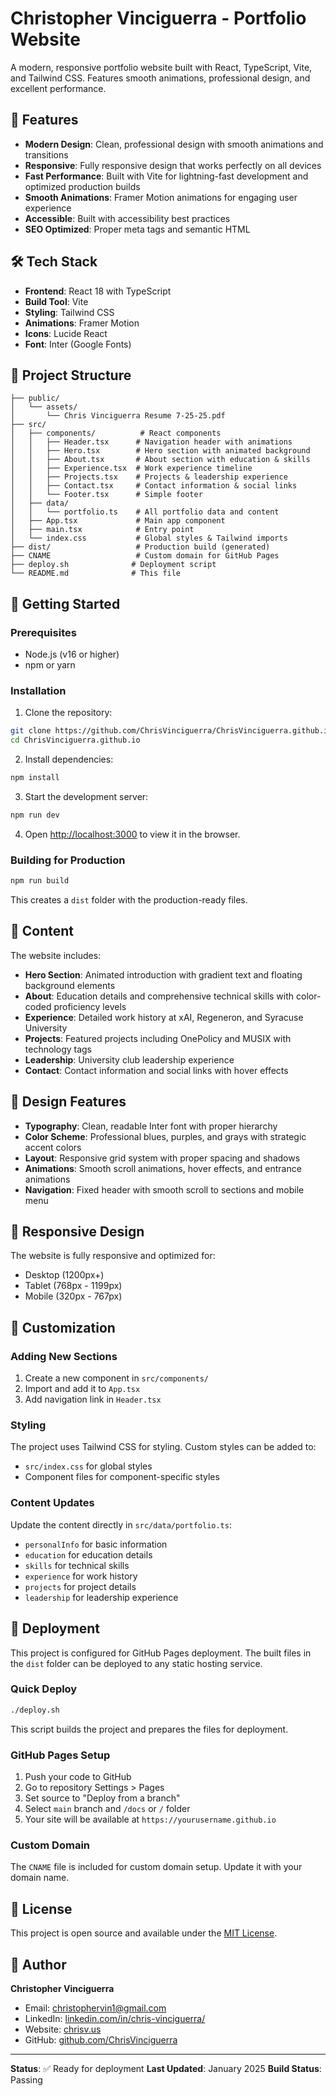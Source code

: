 # Christopher Vinciguerra - Portfolio Website

A modern, responsive portfolio website built with React, TypeScript, Vite, and Tailwind CSS. Features smooth animations, professional design, and excellent performance.

## 🚀 Features

- **Modern Design**: Clean, professional design with smooth animations and transitions
- **Responsive**: Fully responsive design that works perfectly on all devices
- **Fast Performance**: Built with Vite for lightning-fast development and optimized production builds
- **Smooth Animations**: Framer Motion animations for engaging user experience
- **Accessible**: Built with accessibility best practices
- **SEO Optimized**: Proper meta tags and semantic HTML

## 🛠️ Tech Stack

- **Frontend**: React 18 with TypeScript
- **Build Tool**: Vite
- **Styling**: Tailwind CSS
- **Animations**: Framer Motion
- **Icons**: Lucide React
- **Font**: Inter (Google Fonts)

## 📁 Project Structure

```
├── public/
│   └── assets/
│       └── Chris Vinciguerra Resume 7-25-25.pdf
├── src/
│   ├── components/          # React components
│   │   ├── Header.tsx      # Navigation header with animations
│   │   ├── Hero.tsx        # Hero section with animated background
│   │   ├── About.tsx       # About section with education & skills
│   │   ├── Experience.tsx  # Work experience timeline
│   │   ├── Projects.tsx    # Projects & leadership experience
│   │   ├── Contact.tsx     # Contact information & social links
│   │   └── Footer.tsx      # Simple footer
│   ├── data/
│   │   └── portfolio.ts    # All portfolio data and content
│   ├── App.tsx             # Main app component
│   ├── main.tsx            # Entry point
│   └── index.css           # Global styles & Tailwind imports
├── dist/                   # Production build (generated)
├── CNAME                   # Custom domain for GitHub Pages
├── deploy.sh              # Deployment script
└── README.md              # This file
```

## 🚀 Getting Started

### Prerequisites

- Node.js (v16 or higher)
- npm or yarn

### Installation

1. Clone the repository:
```bash
git clone https://github.com/ChrisVinciguerra/ChrisVinciguerra.github.io.git
cd ChrisVinciguerra.github.io
```

2. Install dependencies:
```bash
npm install
```

3. Start the development server:
```bash
npm run dev
```

4. Open [http://localhost:3000](http://localhost:3000) to view it in the browser.

### Building for Production

```bash
npm run build
```

This creates a `dist` folder with the production-ready files.

## 📝 Content

The website includes:

- **Hero Section**: Animated introduction with gradient text and floating background elements
- **About**: Education details and comprehensive technical skills with color-coded proficiency levels
- **Experience**: Detailed work history at xAI, Regeneron, and Syracuse University
- **Projects**: Featured projects including OnePolicy and MUSIX with technology tags
- **Leadership**: University club leadership experience
- **Contact**: Contact information and social links with hover effects

## 🎨 Design Features

- **Typography**: Clean, readable Inter font with proper hierarchy
- **Color Scheme**: Professional blues, purples, and grays with strategic accent colors
- **Layout**: Responsive grid system with proper spacing and shadows
- **Animations**: Smooth scroll animations, hover effects, and entrance animations
- **Navigation**: Fixed header with smooth scroll to sections and mobile menu

## 📱 Responsive Design

The website is fully responsive and optimized for:
- Desktop (1200px+)
- Tablet (768px - 1199px)
- Mobile (320px - 767px)

## 🔧 Customization

### Adding New Sections

1. Create a new component in `src/components/`
2. Import and add it to `App.tsx`
3. Add navigation link in `Header.tsx`

### Styling

The project uses Tailwind CSS for styling. Custom styles can be added to:
- `src/index.css` for global styles
- Component files for component-specific styles

### Content Updates

Update the content directly in `src/data/portfolio.ts`:
- `personalInfo` for basic information
- `education` for education details
- `skills` for technical skills
- `experience` for work history
- `projects` for project details
- `leadership` for leadership experience

## 🚀 Deployment

This project is configured for GitHub Pages deployment. The built files in the `dist` folder can be deployed to any static hosting service.

### Quick Deploy

```bash
./deploy.sh
```

This script builds the project and prepares the files for deployment.

### GitHub Pages Setup

1. Push your code to GitHub
2. Go to repository Settings > Pages
3. Set source to "Deploy from a branch"
4. Select `main` branch and `/docs` or `/` folder
5. Your site will be available at `https://yourusername.github.io`

### Custom Domain

The `CNAME` file is included for custom domain setup. Update it with your domain name.

## 📄 License

This project is open source and available under the [MIT License](LICENSE).

## 👤 Author

**Christopher Vinciguerra**
- Email: christophervin1@gmail.com
- LinkedIn: [linkedin.com/in/chris-vinciguerra/](https://linkedin.com/in/chris-vinciguerra/)
- Website: [chrisv.us](https://chrisv.us)
- GitHub: [github.com/ChrisVinciguerra](https://github.com/ChrisVinciguerra)

---

**Status**: ✅ Ready for deployment
**Last Updated**: January 2025
**Build Status**: Passing

